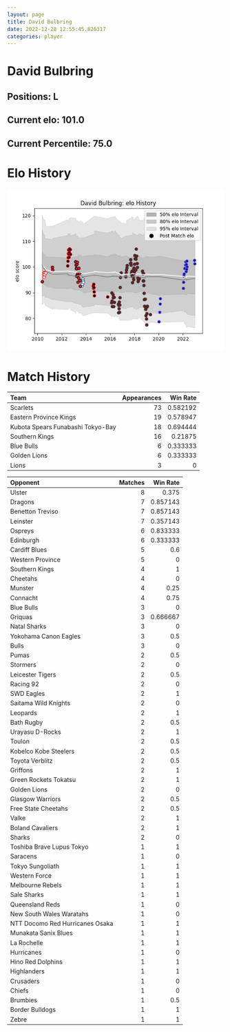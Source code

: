 ```yaml
---  
layout: page  
title: David Bulbring  
date: 2022-12-28 12:55:45.826317  
categories: player  
---
```

# David Bulbring

## Positions: L

## Current elo: 101.0

## Current Percentile: 75.0

# Elo History


![elo history](history_DavidBulbring.png)
# Match History


| Team                              |   Appearances |   Win Rate |
|:----------------------------------|--------------:|-----------:|
| Scarlets                          |            73 |   0.582192 |
| Eastern Province Kings            |            19 |   0.578947 |
| Kubota Spears Funabashi Tokyo-Bay |            18 |   0.694444 |
| Southern Kings                    |            16 |   0.21875  |
| Blue Bulls                        |             6 |   0.333333 |
| Golden Lions                      |             6 |   0.333333 |
| Lions                             |             3 |   0        |

| Opponent                        |   Matches |   Win Rate |
|:--------------------------------|----------:|-----------:|
| Ulster                          |         8 |   0.375    |
| Dragons                         |         7 |   0.857143 |
| Benetton Treviso                |         7 |   0.857143 |
| Leinster                        |         7 |   0.357143 |
| Ospreys                         |         6 |   0.833333 |
| Edinburgh                       |         6 |   0.333333 |
| Cardiff Blues                   |         5 |   0.6      |
| Western Province                |         5 |   0        |
| Southern Kings                  |         4 |   1        |
| Cheetahs                        |         4 |   0        |
| Munster                         |         4 |   0.25     |
| Connacht                        |         4 |   0.75     |
| Blue Bulls                      |         3 |   0        |
| Griquas                         |         3 |   0.666667 |
| Natal Sharks                    |         3 |   0        |
| Yokohama Canon Eagles           |         3 |   0.5      |
| Bulls                           |         3 |   0        |
| Pumas                           |         2 |   0.5      |
| Stormers                        |         2 |   0        |
| Leicester Tigers                |         2 |   0.5      |
| Racing 92                       |         2 |   0        |
| SWD Eagles                      |         2 |   1        |
| Saitama Wild Knights            |         2 |   0        |
| Leopards                        |         2 |   1        |
| Bath Rugby                      |         2 |   0.5      |
| Urayasu D-Rocks                 |         2 |   1        |
| Toulon                          |         2 |   0.5      |
| Kobelco Kobe Steelers           |         2 |   0.5      |
| Toyota Verblitz                 |         2 |   0.5      |
| Griffons                        |         2 |   1        |
| Green Rockets Tokatsu           |         2 |   1        |
| Golden Lions                    |         2 |   0        |
| Glasgow Warriors                |         2 |   0.5      |
| Free State Cheetahs             |         2 |   0.5      |
| Valke                           |         2 |   1        |
| Boland Cavaliers                |         2 |   1        |
| Sharks                          |         2 |   0        |
| Toshiba Brave Lupus Tokyo       |         1 |   1        |
| Saracens                        |         1 |   0        |
| Tokyo Sungoliath                |         1 |   1        |
| Western Force                   |         1 |   1        |
| Melbourne Rebels                |         1 |   1        |
| Sale Sharks                     |         1 |   1        |
| Queensland Reds                 |         1 |   0        |
| New South Wales Waratahs        |         1 |   0        |
| NTT Docomo Red Hurricanes Osaka |         1 |   1        |
| Munakata Sanix Blues            |         1 |   1        |
| La Rochelle                     |         1 |   1        |
| Hurricanes                      |         1 |   0        |
| Hino Red Dolphins               |         1 |   1        |
| Highlanders                     |         1 |   1        |
| Crusaders                       |         1 |   0        |
| Chiefs                          |         1 |   0        |
| Brumbies                        |         1 |   0.5      |
| Border Bulldogs                 |         1 |   1        |
| Zebre                           |         1 |   1        |